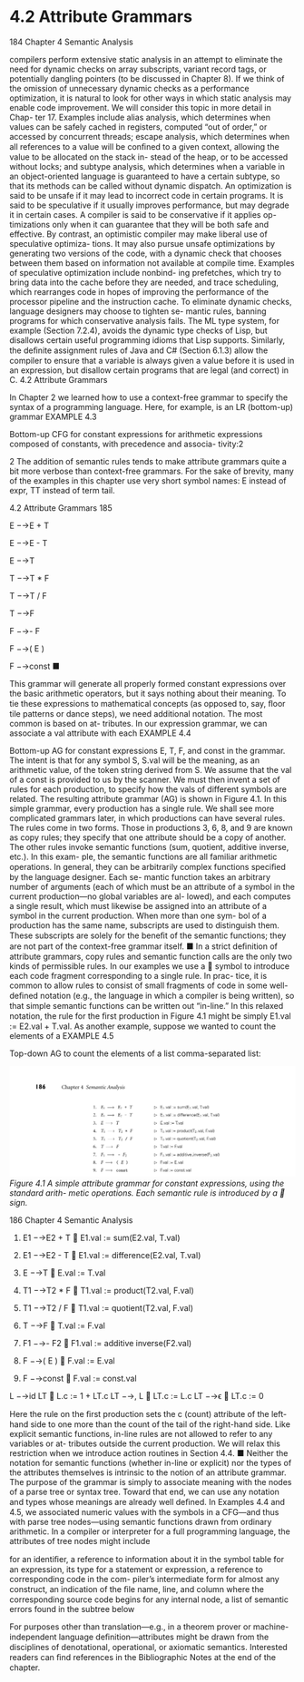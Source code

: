 # 4.2 Attribute Grammars

184 Chapter 4 Semantic Analysis

compilers perform extensive static analysis in an attempt to eliminate the need for dynamic checks on array subscripts, variant record tags, or potentially dangling pointers (to be discussed in Chapter 8). If we think of the omission of unnecessary dynamic checks as a performance optimization, it is natural to look for other ways in which static analysis may enable code improvement. We will consider this topic in more detail in Chap- ter 17. Examples include alias analysis, which determines when values can be safely cached in registers, computed “out of order,” or accessed by concurrent threads; escape analysis, which determines when all references to a value will be conﬁned to a given context, allowing the value to be allocated on the stack in- stead of the heap, or to be accessed without locks; and subtype analysis, which determines when a variable in an object-oriented language is guaranteed to have a certain subtype, so that its methods can be called without dynamic dispatch. An optimization is said to be unsafe if it may lead to incorrect code in certain programs. It is said to be speculative if it usually improves performance, but may degrade it in certain cases. A compiler is said to be conservative if it applies op- timizations only when it can guarantee that they will be both safe and effective. By contrast, an optimistic compiler may make liberal use of speculative optimiza- tions. It may also pursue unsafe optimizations by generating two versions of the code, with a dynamic check that chooses between them based on information not available at compile time. Examples of speculative optimization include nonbind- ing prefetches, which try to bring data into the cache before they are needed, and trace scheduling, which rearranges code in hopes of improving the performance of the processor pipeline and the instruction cache. To eliminate dynamic checks, language designers may choose to tighten se- mantic rules, banning programs for which conservative analysis fails. The ML type system, for example (Section 7.2.4), avoids the dynamic type checks of Lisp, but disallows certain useful programming idioms that Lisp supports. Similarly, the deﬁnite assignment rules of Java and C# (Section 6.1.3) allow the compiler to ensure that a variable is always given a value before it is used in an expression, but disallow certain programs that are legal (and correct) in C. 4.2 Attribute Grammars

In Chapter 2 we learned how to use a context-free grammar to specify the syntax of a programming language. Here, for example, is an LR (bottom-up) grammar EXAMPLE 4.3

Bottom-up CFG for constant expressions for arithmetic expressions composed of constants, with precedence and associa- tivity:2

2 The addition of semantic rules tends to make attribute grammars quite a bit more verbose than context-free grammars. For the sake of brevity, many of the examples in this chapter use very short symbol names: E instead of expr, TT instead of term tail.

4.2 Attribute Grammars 185

E −→E + T

E −→E - T

E −→T

T −→T * F

T −→T / F

T −→F

F −→- F

F −→( E )

F −→const ■

This grammar will generate all properly formed constant expressions over the basic arithmetic operators, but it says nothing about their meaning. To tie these expressions to mathematical concepts (as opposed to, say, ﬂoor tile patterns or dance steps), we need additional notation. The most common is based on at- tributes. In our expression grammar, we can associate a val attribute with each EXAMPLE 4.4

Bottom-up AG for constant expressions E, T, F, and const in the grammar. The intent is that for any symbol S, S.val will be the meaning, as an arithmetic value, of the token string derived from S. We assume that the val of a const is provided to us by the scanner. We must then invent a set of rules for each production, to specify how the vals of different symbols are related. The resulting attribute grammar (AG) is shown in Figure 4.1. In this simple grammar, every production has a single rule. We shall see more complicated grammars later, in which productions can have several rules. The rules come in two forms. Those in productions 3, 6, 8, and 9 are known as copy rules; they specify that one attribute should be a copy of another. The other rules invoke semantic functions (sum, quotient, additive inverse, etc.). In this exam- ple, the semantic functions are all familiar arithmetic operations. In general, they can be arbitrarily complex functions speciﬁed by the language designer. Each se- mantic function takes an arbitrary number of arguments (each of which must be an attribute of a symbol in the current production—no global variables are al- lowed), and each computes a single result, which must likewise be assigned into an attribute of a symbol in the current production. When more than one sym- bol of a production has the same name, subscripts are used to distinguish them. These subscripts are solely for the beneﬁt of the semantic functions; they are not part of the context-free grammar itself. ■ In a strict deﬁnition of attribute grammars, copy rules and semantic function calls are the only two kinds of permissible rules. In our examples we use a  symbol to introduce each code fragment corresponding to a single rule. In prac- tice, it is common to allow rules to consist of small fragments of code in some well-deﬁned notation (e.g., the language in which a compiler is being written), so that simple semantic functions can be written out “in-line.” In this relaxed notation, the rule for the ﬁrst production in Figure 4.1 might be simply E1.val := E2.val + T.val. As another example, suppose we wanted to count the elements of a EXAMPLE 4.5

Top-down AG to count the elements of a list comma-separated list:

![Figure 4.1 A simple...](images/page_219_vector_215.png)
*Figure 4.1 A simple attribute grammar for constant expressions, using the standard arith- metic operations. Each semantic rule is introduced by a  sign.*

186 Chapter 4 Semantic Analysis

1. E1 −→E2 + T  E1.val := sum(E2.val, T.val)

2. E1 −→E2 - T  E1.val := difference(E2.val, T.val)

3. E −→T  E.val := T.val

4. T1 −→T2 * F  T1.val := product(T2.val, F.val)

5. T1 −→T2 / F  T1.val := quotient(T2.val, F.val)

6. T −→F  T.val := F.val

7. F1 −→- F2  F1.val := additive inverse(F2.val)

8. F −→( E )  F.val := E.val

9. F −→const  F.val := const.val

L −→id LT  L.c := 1 + LT.c LT −→, L  LT.c := L.c LT −→ϵ  LT.c := 0

Here the rule on the ﬁrst production sets the c (count) attribute of the left-hand side to one more than the count of the tail of the right-hand side. Like explicit semantic functions, in-line rules are not allowed to refer to any variables or at- tributes outside the current production. We will relax this restriction when we introduce action routines in Section 4.4. ■ Neither the notation for semantic functions (whether in-line or explicit) nor the types of the attributes themselves is intrinsic to the notion of an attribute grammar. The purpose of the grammar is simply to associate meaning with the nodes of a parse tree or syntax tree. Toward that end, we can use any notation and types whose meanings are already well deﬁned. In Examples 4.4 and 4.5, we associated numeric values with the symbols in a CFG—and thus with parse tree nodes—using semantic functions drawn from ordinary arithmetic. In a compiler or interpreter for a full programming language, the attributes of tree nodes might include

for an identiﬁer, a reference to information about it in the symbol table for an expression, its type for a statement or expression, a reference to corresponding code in the com- piler’s intermediate form for almost any construct, an indication of the ﬁle name, line, and column where the corresponding source code begins for any internal node, a list of semantic errors found in the subtree below

For purposes other than translation—e.g., in a theorem prover or machine- independent language deﬁnition—attributes might be drawn from the disciplines of denotational, operational, or axiomatic semantics. Interested readers can ﬁnd references in the Bibliographic Notes at the end of the chapter.

